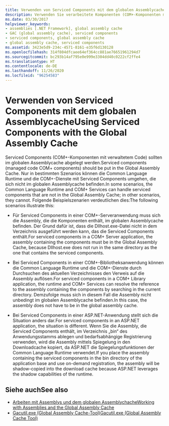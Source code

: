 ```yaml
---
title: Verwenden von Serviced Components mit dem globalen Assemblycache
description: Verwenden Sie verarbeitete Komponenten (COM+-Komponenten mit verwaltetem Code) mit dem globalen Assemblycache in .NET. Ermitteln Sie, ob die CLR- und COM+-Dienste Nicht-GAC-Komponenten verarbeiten können.
ms.date: 03/30/2017
helpviewer_keywords:
- assemblies [.NET Framework], global assembly cache
- GAC (global assembly cache), serviced components
- serviced components, global assembly cache
- global assembly cache, serviced components
ms.assetid: 3423e5d9-234c-4571-8161-e35f6d130128
ms.openlocfilehash: 314f804dfcaee64ef364cc881ae76651961294d7
ms.sourcegitcommit: bc293b14af795e0e999e3304dd40c0222cf2ffe4
ms.translationtype: HT
ms.contentlocale: de-DE
ms.lasthandoff: 11/26/2020
ms.locfileid: "96254583"
---
```

# <a name="using-serviced-components-with-the-global-assembly-cache"></a><span data-ttu-id="9e88c-104">Verwenden von Serviced Components mit dem globalen Assemblycache</span><span class="sxs-lookup"><span data-stu-id="9e88c-104">Using Serviced Components with the Global Assembly Cache</span></span>

<span data-ttu-id="9e88c-105">Serviced Components (COM+-Komponenten mit verwaltetem Code) sollten im globalen Assemblycache abgelegt werden.</span><span class="sxs-lookup"><span data-stu-id="9e88c-105">Serviced components (managed code COM+ components) should be put in the Global Assembly Cache.</span></span> <span data-ttu-id="9e88c-106">Nur in bestimmten Szenarios können die Common Language Runtime und die COM+-Dienste mit Serviced Components umgehen, die sich nicht im globalen Assemblycache befinden.</span><span class="sxs-lookup"><span data-stu-id="9e88c-106">In some scenarios, the Common Language Runtime and COM+ Services can handle serviced components that are not in the Global Assembly Cache; in other scenarios, they cannot.</span></span> <span data-ttu-id="9e88c-107">Folgende Beispielszenarien verdeutlichen dies:</span><span class="sxs-lookup"><span data-stu-id="9e88c-107">The following scenarios illustrate this:</span></span>  
  
- <span data-ttu-id="9e88c-108">Für Serviced Components in einer COM+-Serveranwendung muss sich die Assembly, die die Komponenten enthält, im globalen Assemblycache befinden. Der Grund dafür ist, dass die Dllhost.exe-Datei nicht in dem Verzeichnis ausgeführt werden kann, das die Serviced Components enthält.</span><span class="sxs-lookup"><span data-stu-id="9e88c-108">For serviced components in a COM+ Server application, the assembly containing the components must be in the Global Assembly Cache, because Dllhost.exe does not run in the same directory as the one that contains the serviced components.</span></span>  
  
- <span data-ttu-id="9e88c-109">Bei Serviced Components in einer COM+-Bibliotheksanwendung können die Common Language Runtime und die COM+-Dienste durch Durchsuchen des aktuellen Verzeichnisses den Verweis auf die Assembly auflösen.</span><span class="sxs-lookup"><span data-stu-id="9e88c-109">For serviced components in a COM+ Library application, the runtime and COM+ Services can resolve the reference to the assembly containing the components by searching in the current directory.</span></span> <span data-ttu-id="9e88c-110">Demzufolge muss sich in diesem Fall die Assembly nicht unbedingt im globalen Assemblycache befinden.</span><span class="sxs-lookup"><span data-stu-id="9e88c-110">In this case, the assembly does not have to be in the global assembly cache.</span></span>  
  
- <span data-ttu-id="9e88c-111">Bei Serviced Components in einer ASP.NET-Anwendung stellt sich die Situation anders dar.</span><span class="sxs-lookup"><span data-stu-id="9e88c-111">For serviced components in an ASP.NET application, the situation is different.</span></span> <span data-ttu-id="9e88c-112">Wenn Sie die Assembly, die Serviced Components enthält, im Verzeichnis „bin“ des Anwendungsstamms ablegen und bedarfsabhängige Registrierung verwenden, wird die Assembly mittels Spiegelung in den Downloadcache kopiert, da ASP.NET die Spiegelungsfunktionen der Common Language Runtime verwendet.</span><span class="sxs-lookup"><span data-stu-id="9e88c-112">If you place the assembly containing the serviced components in the bin directory of the application base and use on-demand registration, the assembly will be shadow-copied into the download cache because ASP.NET leverages the shadow capabilities of the runtime.</span></span>  
  
## <a name="see-also"></a><span data-ttu-id="9e88c-113">Siehe auch</span><span class="sxs-lookup"><span data-stu-id="9e88c-113">See also</span></span>

- [<span data-ttu-id="9e88c-114">Arbeiten mit Assemblys und dem globalen Assemblychache</span><span class="sxs-lookup"><span data-stu-id="9e88c-114">Working with Assemblies and the Global Assembly Cache</span></span>](working-with-assemblies-and-the-gac.md)
- [<span data-ttu-id="9e88c-115">Gacutil.exe (Global Assembly Cache-Tool)</span><span class="sxs-lookup"><span data-stu-id="9e88c-115">Gacutil.exe (Global Assembly Cache Tool)</span></span>](../tools/gacutil-exe-gac-tool.md)
